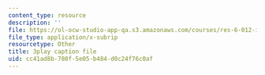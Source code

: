 ```yaml
---
content_type: resource
description: ''
file: https://ol-ocw-studio-app-qa.s3.amazonaws.com/courses/res-6-012-introduction-to-probability-spring-2018/cc41ad8b780f5e05b484d0c24f76c0af_pdR9hV8mRWE.vtt
file_type: application/x-subrip
resourcetype: Other
title: 3play caption file
uid: cc41ad8b-780f-5e05-b484-d0c24f76c0af
---
```

